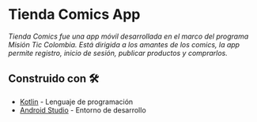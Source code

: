# Tienda Comics App

_Tienda Comics fue una app móvil desarrollada en el marco del programa Misión Tic Colombia. Está dirigida a los amantes de los comics, la app permite registro, inicio de sesión, publicar productos y comprarlos._

## Construido con 🛠️

* [Kotlin](https://kotlinlang.org/) - Lenguaje de programación
* [Android Studio](https://developer.android.com/studio) - Entorno de desarrollo
